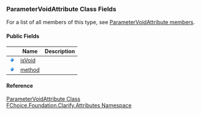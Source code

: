 ﻿### ParameterVoidAttribute Class Fields

For a list of all members of this type, see [ParameterVoidAttribute members](fcSDK~FChoice.Foundation.Clarify.Attributes.ParameterVoidAttribute_members.md).

#### Public Fields

|   | Name | Description |
| --- | --- | --- |
| ![Public Field](dotnetimages/publicField.png) | [isVoid](fcSDK~FChoice.Foundation.Clarify.Attributes.ParameterVoidAttribute~isVoid.md) |   |
| ![Public Field](dotnetimages/publicField.png) | [method](fcSDK~FChoice.Foundation.Clarify.Attributes.ParameterVoidAttribute~method.md) |   |





#### Reference

[ParameterVoidAttribute Class](fcSDK~FChoice.Foundation.Clarify.Attributes.ParameterVoidAttribute.md)  
[FChoice.Foundation.Clarify.Attributes Namespace](fcSDK~FChoice.Foundation.Clarify.Attributes_namespace.md)